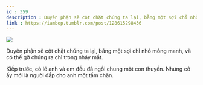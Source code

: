 ```yaml
---
id : 359
description : Duyên phận sẽ cột chặt chúng ta lại, bằng một sợi chỉ nhỏ mỏng manh, và có thể gỡ chúng ra chỉ trong nháy mắt.
link : https://iambep.tumblr.com/post/128615298436
---
```


![](https://64.media.tumblr.com/cde9787b81d0f6310a6da3545430d215/tumblr_nuccj4QwQB1u3a9rjo1_500.png)

Duyên phận sẽ cột chặt chúng ta lại, bằng một sợi chỉ nhỏ mỏng manh, và
có thể gỡ chúng ra chỉ trong nháy mắt.

Kiếp trước, có lẽ anh và em đều đã ngồi chung một con thuyền. Nhưng cô ấy
mới là người đắp cho anh một tấm chăn.